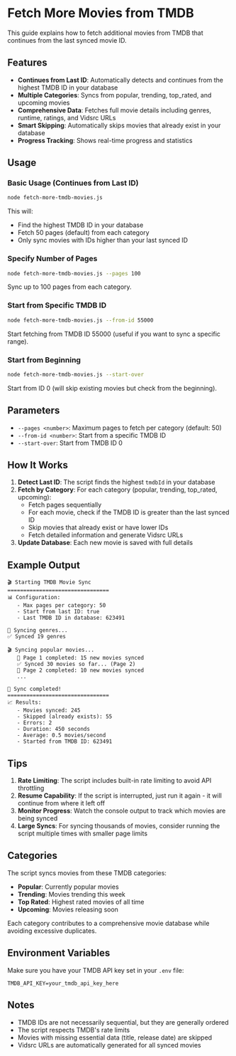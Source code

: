 # Fetch More Movies from TMDB

This guide explains how to fetch additional movies from TMDB that continues from the last synced movie ID.

## Features

- **Continues from Last ID**: Automatically detects and continues from the highest TMDB ID in your database
- **Multiple Categories**: Syncs from popular, trending, top_rated, and upcoming movies
- **Comprehensive Data**: Fetches full movie details including genres, runtime, ratings, and Vidsrc URLs
- **Smart Skipping**: Automatically skips movies that already exist in your database
- **Progress Tracking**: Shows real-time progress and statistics

## Usage

### Basic Usage (Continues from Last ID)

```bash
node fetch-more-tmdb-movies.js
```

This will:
- Find the highest TMDB ID in your database
- Fetch 50 pages (default) from each category
- Only sync movies with IDs higher than your last synced ID

### Specify Number of Pages

```bash
node fetch-more-tmdb-movies.js --pages 100
```

Sync up to 100 pages from each category.

### Start from Specific TMDB ID

```bash
node fetch-more-tmdb-movies.js --from-id 55000
```

Start fetching from TMDB ID 55000 (useful if you want to sync a specific range).

### Start from Beginning

```bash
node fetch-more-tmdb-movies.js --start-over
```

Start from ID 0 (will skip existing movies but check from the beginning).

## Parameters

- `--pages <number>`: Maximum pages to fetch per category (default: 50)
- `--from-id <number>`: Start from a specific TMDB ID
- `--start-over`: Start from TMDB ID 0

## How It Works

1. **Detect Last ID**: The script finds the highest `tmdbId` in your database
2. **Fetch by Category**: For each category (popular, trending, top_rated, upcoming):
   - Fetch pages sequentially
   - For each movie, check if the TMDB ID is greater than the last synced ID
   - Skip movies that already exist or have lower IDs
   - Fetch detailed information and generate Vidsrc URLs
3. **Update Database**: Each new movie is saved with full details

## Example Output

```
🎬 Starting TMDB Movie Sync
================================
📊 Configuration:
   - Max pages per category: 50
   - Start from last ID: true
   - Last TMDB ID in database: 623491

📂 Syncing genres...
✅ Synced 19 genres

🎬 Syncing popular movies...
   📄 Page 1 completed: 15 new movies synced
   ✅ Synced 30 movies so far... (Page 2)
   📄 Page 2 completed: 10 new movies synced
   ...

🎉 Sync completed!
================================
📈 Results:
   - Movies synced: 245
   - Skipped (already exists): 55
   - Errors: 2
   - Duration: 450 seconds
   - Average: 0.5 movies/second
   - Started from TMDB ID: 623491
```

## Tips

1. **Rate Limiting**: The script includes built-in rate limiting to avoid API throttling
2. **Resume Capability**: If the script is interrupted, just run it again - it will continue from where it left off
3. **Monitor Progress**: Watch the console output to track which movies are being synced
4. **Large Syncs**: For syncing thousands of movies, consider running the script multiple times with smaller page limits

## Categories

The script syncs movies from these TMDB categories:
- **Popular**: Currently popular movies
- **Trending**: Movies trending this week
- **Top Rated**: Highest rated movies of all time
- **Upcoming**: Movies releasing soon

Each category contributes to a comprehensive movie database while avoiding excessive duplicates.

## Environment Variables

Make sure you have your TMDB API key set in your `.env` file:

```env
TMDB_API_KEY=your_tmdb_api_key_here
```

## Notes

- TMDB IDs are not necessarily sequential, but they are generally ordered
- The script respects TMDB's rate limits
- Movies with missing essential data (title, release date) are skipped
- Vidsrc URLs are automatically generated for all synced movies
